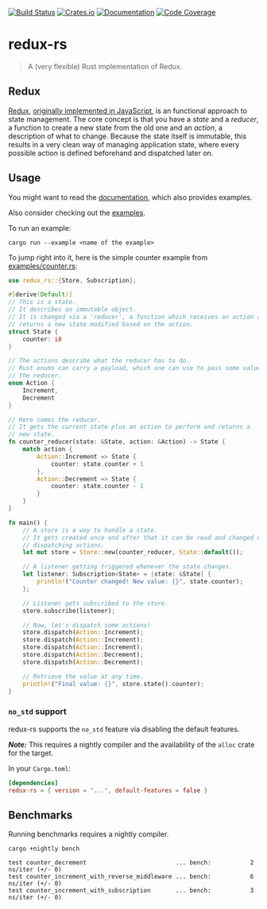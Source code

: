 [![Build Status][build-img]][build-url]
[![Crates.io][crates-io-img]][crates-io-url]
[![Documentation][docs-img]][docs-url]
[![Code Coverage][coverage-img]][coverage-url]

# redux-rs

> A (very flexible) Rust implementation of Redux.

## Redux

[Redux][redux-wikipedia-url],
[originally implemented in JavaScript][redux-js-url], is an functional
approach to state management.
The core concept is that you have a _state_ and a _reducer_, a function to
create a new state from the old one and an _action_, a description of what to
change.
Because the state itself is immutable, this results in a very clean way of
managing application state, where every possible action is defined beforehand
and dispatched later on.

## Usage

You might want to read the [documentation][docs-url], which also provides
examples.

Also consider checking out the [examples](examples).

To run an example:

```
cargo run --example <name of the example>
```

To jump right into it, here is the simple counter example from
[examples/counter.rs](examples/counter.rs):

```rust
use redux_rs::{Store, Subscription};

#[derive(Default)]
// This is a state.
// It describes an immutable object.
// It is changed via a 'reducer', a function which receives an action and
// returns a new state modified based on the action.
struct State {
    counter: i8
}

// The actions describe what the reducer has to do.
// Rust enums can carry a payload, which one can use to pass some value to
// the reducer.
enum Action {
    Increment,
    Decrement
}

// Here comes the reducer.
// It gets the current state plus an action to perform and returns a
// new state.
fn counter_reducer(state: &State, action: &Action) -> State {
    match action {
        Action::Increment => State {
            counter: state.counter + 1
        },
        Action::Decrement => State {
            counter: state.counter - 1
        }
    }
}

fn main() {
    // A store is a way to handle a state.
    // It gets created once and after that it can be read and changed via
    // dispatching actions.
    let mut store = Store::new(counter_reducer, State::default());

    // A listener getting triggered whenever the state changes.
    let listener: Subscription<State> = |state: &State| {
        println!("Counter changed! New value: {}", state.counter);
    };

    // Listener gets subscribed to the store.
    store.subscribe(listener);

    // Now, let's dispatch some actions!
    store.dispatch(Action::Increment);
    store.dispatch(Action::Increment);
    store.dispatch(Action::Increment);
    store.dispatch(Action::Decrement);
    store.dispatch(Action::Decrement);

    // Retrieve the value at any time.
    println!("Final value: {}", store.state().counter);
}
```

### `no_std` support

redux-rs supports the `no_std` feature via disabling the default features.

_**Note:**_ This requires a nightly compiler and the availability of the
`alloc` crate for the target.

In your `Cargo.toml`:

```toml
[dependencies]
redux-rs = { version = "...", default-features = false }
```

## Benchmarks

Running benchmarks requires a nightly compiler.

```
cargo +nightly bench
```

```
test counter_decrement                         ... bench:           2 ns/iter (+/- 0)
test counter_increment_with_reverse_middleware ... bench:           6 ns/iter (+/- 0)
test counter_increment_with_subscription       ... bench:           3 ns/iter (+/- 0)
```

[build-img]: https://travis-ci.com/redux-rs/redux-rs.svg?branch=master
[build-url]: https://travis-ci.com/redux-rs/redux-rs
[crates-io-img]: https://img.shields.io/crates/v/redux-rs.svg
[crates-io-url]: https://crates.io/crates/redux-rs
[docs-img]: https://docs.rs/redux-rs/badge.svg
[docs-url]: https://docs.rs/redux-rs
[coverage-img]: https://codecov.io/gh/redux-rs/redux-rs/branch/master/graph/badge.svg
[coverage-url]: https://codecov.io/gh/redux-rs/redux-rs
[redux-wikipedia-url]: https://en.wikipedia.org/wiki/Redux_(JavaScript_library)
[redux-js-url]: https://redux.js.org
